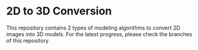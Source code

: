 # 2D to 3D Conversion
This repository contains 2 types of modeling algorithms to convert 2D images into 3D models. For the latest progress, please check the branches of this repository
